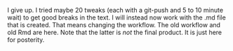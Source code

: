 I give up.  I tried maybe 20 tweaks (each with a git-push and 5 to 10 minute
wait) to get good breaks in the text.  I will instead now work with the .md
file that is created.  That means changing the workflow.  The old workflow and
old Rmd are here. Note that the latter is *not* the final product.  It is just
here for posterity.
